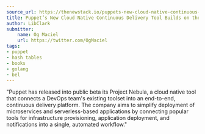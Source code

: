 ```yaml
---
source_url: https://thenewstack.io/puppets-new-cloud-native-continuous-delivery-tool-builds-on-the-cdfs-tekton/
title: Puppet’s New Cloud Native Continuous Delivery Tool Builds on the CDF’s Tekton
author: LibClark
submitter:
    name: Og Maciel
    url: https://twitter.com/OgMaciel
tags:
- puppet
- hash tables
- books
- golang
- bel
---
```


"Puppet has released into public beta its Project Nebula, a cloud native tool that connects a DevOps team's existing toolset into an end-to-end, continuous delivery platform. The company aims to simplify deployment of microservices and serverless-based applications by connecting popular tools for infrastructure provisioning, application deployment, and notifications into a single, automated workflow." 
